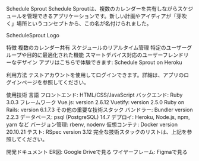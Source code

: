 Schedule Sprout
Schedule Sproutは、複数のカレンダーを共有しながらスケジュールを管理できるアプリケーションです。新しい計画やアイディアが「芽吹く」場所というコンセプトから、この名が名付けられました。

ScheduleSprout Logo

特徴
複数のカレンダー共有
スケジュールのリアルタイム管理
特定のユーザーグループや目的に最適化された機能
スマートデバイス対応のユーザーフレンドリーなデザイン
アプリはこちらで体験できます: Schedule Sprout on Heroku

利用方法
テストアカウントを使用してログインできます。詳細は、アプリのログインページを参照してください。

使用技術
言語
フロントエンド: HTML/CSS/JavaScript
バックエンド: Ruby 3.0.3
フレームワーク
Vue.js: version 2.6.12
Vuetify: version 2.5.0
Ruby on Rails: version 6.1.7.3
その他の重要な技術スタック
バンドラー: Bundler version 2.2.3
データベース: psql (PostgreSQL) 14.7
デプロイ: Heroku, Node.js, npm, yarn など
バージョン管理: rbenv, nodenv
仮想コンテナ: Docker version 20.10.21
テスト: RSpec version 3.12
完全な技術スタックのリストは、上記を参照してください。

開発ドキュメント
ER図: Google Driveで見る
ワイヤーフレーム: Figmaで見る
